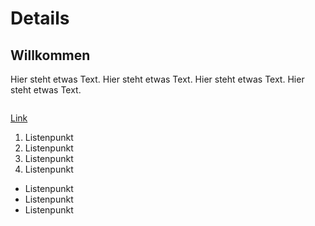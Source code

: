 # Details

## Willkommen

Hier steht etwas Text.
Hier steht etwas Text.
Hier steht etwas Text.
Hier steht etwas Text.


<img scr="kleine_Hexe.jpg">

<a href="index.html">Link</a>


1.  Listenpunkt
1.  Listenpunkt
1.  Listenpunkt
1.  Listenpunkt

*  Listenpunkt
*  Listenpunkt
*  Listenpunkt

